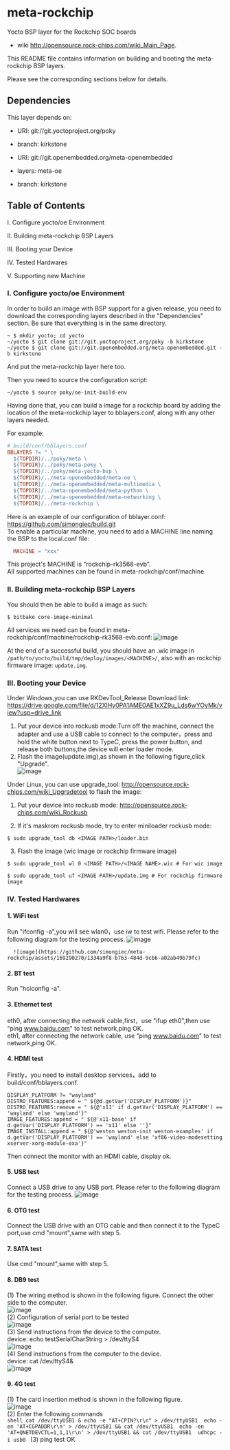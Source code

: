 # meta-rockchip

Yocto BSP layer for the Rockchip SOC boards
  - wiki <http://opensource.rock-chips.com/wiki_Main_Page>.

This README file contains information on building and booting the meta-rockchip BSP layers.

Please see the corresponding sections below for details.

## Dependencies

This layer depends on:

* URI: git://git.yoctoproject.org/poky
* branch: kirkstone

* URI: git://git.openembedded.org/meta-openembedded
* layers: meta-oe
* branch: kirkstone

## Table of Contents

I. Configure yocto/oe Environment

II. Building meta-rockchip BSP Layers

III. Booting your Device

IV. Tested Hardwares

V. Supporting new Machine

### I. Configure yocto/oe Environment

In order to build an image with BSP support for a given release, you need to download the corresponding layers described in the "Dependencies" section. Be sure that everything is in the same directory.

```shell
~ $ mkdir yocto; cd yocto
~/yocto $ git clone git://git.yoctoproject.org/poky -b kirkstone
~/yocto $ git clone git://git.openembedded.org/meta-openembedded.git -b kirkstone
```

And put the meta-rockchip layer here too.

Then you need to source the configuration script:

```shell
~/yocto $ source poky/oe-init-build-env
```

Having done that, you can build a image for a rockchip board by adding the location of the meta-rockchip layer to bblayers.conf, along with any other layers needed.

For example:

```makefile
# build/conf/bblayers.conf
BBLAYERS ?= " \
  ${TOPDIR}/../poky/meta \
  ${TOPDIR}/../poky/meta-poky \
  ${TOPDIR}/../poky/meta-yocto-bsp \
  ${TOPDIR}/../meta-openembedded/meta-oe \
  ${TOPDIR}/../meta-openembedded/meta-multimedia \
  ${TOPDIR}/../meta-openembedded/meta-python \
  ${TOPDIR}/../meta-openembedded/meta-networking \
  ${TOPDIR}/../meta-rockchip \
```
Here is an example of our configuration of bblayer.conf: https://github.com/simongiec/build.git  
To enable a particular machine, you need to add a MACHINE line naming the BSP to the local.conf file:
```makefile
  MACHINE = "xxx"
```
This project's MACHINE is “rockchip-rk3568-evb”.  
All supported machines can be found in meta-rockchip/conf/machine.

### II. Building meta-rockchip BSP Layers

You should then be able to build a image as such:

```shell
$ bitbake core-image-minimal
```
All services we need can be found in meta-rockchip/conf/machine/rockchip-rk3568-evb.conf:
![image](https://github.com/simongiec/meta-rockchip/assets/169290270/32441d65-1441-4655-81a2-292aaf96b8e8)

At the end of a successful build, you should have an .wic image in `/path/to/yocto/build/tmp/deploy/images/<MACHINE>/`, also with an rockchip firmware image: `update.img`.

### III. Booting your Device
Under Windows,you can use RKDevTool_Release
Download link: https://drive.google.com/file/d/12XlHy0PA1AME0AE1xXZ9u_Lds6wYOyMk/view?usp=drive_link  
1. Put your device into rockusb mode:Turn off the machine, connect the adapter and use a USB cable to connect to the computer，press and hold the white button next to TypeC, press the power button, and release both buttons,the device will enter loader mode.  
2. Flash the image(update.img),as shown in the following figure,click "Upgrade".  
   ![image](https://github.com/simongiec/meta-rockchip/assets/169290270/7b472c4a-6db7-4f70-93c0-bac38daacc07)

   
Under Linux, you can use upgrade_tool: <http://opensource.rock-chips.com/wiki_Upgradetool> to flash the image:

1. Put your device into rockusb mode: <http://opensource.rock-chips.com/wiki_Rockusb>

2. If it's maskrom rockusb mode, try to enter miniloader rockusb mode:

```shell
$ sudo upgrade_tool db <IMAGE PATH>/loader.bin
```

3. Flash the image (wic image or rockchip firmware image)

```shell
$ sudo upgrade_tool wl 0 <IMAGE PATH>/<IMAGE NAME>.wic # For wic image
```

```shell
$ sudo upgrade_tool uf <IMAGE PATH>/update.img # For rockchip firmware image
```

### IV. Tested Hardwares

#### 1. WiFi test
   Run "ifconfig -a",you will see wlan0，use iw to test wifi. Please refer to the following diagram for the testing process.
 ![image](https://github.com/simongiec/meta-rockchip/assets/169290270/9399e5b0-f0bd-4e96-956e-7c94a81bb028)

      ![image](https://github.com/simongiec/meta-rockchip/assets/169290270/1334a9f8-b763-484d-9cb6-a02ab49b79fc)

####  2. BT test
   Run "hciconfig -a".
#### 3. Ethernet test  
   eth0, after connecting the network cable,first，use "ifup eth0",then use “ping www.baidu.com" to test network,ping OK.  
   eth1, after connecting the network cable, use “ping www.baidu.com" to test network,ping OK.  
#### 4. HDMI test
   Firstly，you need to install desktop services，add to build/conf/bblayers.conf.
   ```shell
   DISPLAY_PLATFORM ?= "wayland"
   DISTRO_FEATURES:append = " ${@d.getVar('DISPLAY_PLATFORM')}"
   DISTRO_FEATURES:remove = " ${@'x11' if d.getVar('DISPLAY_PLATFORM') == 'wayland' else 'wayland'}"
   IMAGE_FEATURES:append = " ${@'x11-base' if d.getVar('DISPLAY_PLATFORM') == 'x11' else ''}"
   IMAGE_INSTALL:append = " ${@'weston weston-init weston-examples' if d.getVar('DISPLAY_PLATFORM') == 'wayland' else 'xf86-video-modesetting xserver-xorg-module-exa'}"
   ```
   Then connect the monitor with an HDMI cable, display ok.
#### 5. USB test
   Connect a USB drive to any USB port. Please refer to the following diagram for the testing process.
   ![image](https://github.com/simongiec/meta-rockchip/assets/169290270/cd2f7e1c-dc2d-4f94-8265-85d2da9e5207)
#### 6. OTG test
   Connect the USB drive with an OTG cable and then connect it to the TypeC port,use cmd "mount",same with step 5.
#### 7. SATA test
   Use cmd "mount",same with step 5.
#### 8. DB9 test  
   (1) The wiring method is shown in the following figure. Connect the other side to the computer.   
   ![image](https://github.com/simongiec/meta-rockchip/assets/169290270/5af714cb-4a3e-41dd-920e-86ae9bf3fd95)  
   (2) Configuration of serial port to be tested  
   ![image](https://github.com/simongiec/meta-rockchip/assets/169290270/a0fd15a9-ad47-4af7-8cad-f8445924050a)  
   (3) Send instructions from the device to the computer.  
   device: echo testSerialCharString > /dev/ttyS4  
   ![image](https://github.com/simongiec/meta-rockchip/assets/169290270/7d060d17-b90e-4601-9d09-21e7e5c04392)  
   (4) Send instructions from the computer to the device.  
   device: cat /dev/ttyS4&  
   ![image](https://github.com/simongiec/meta-rockchip/assets/169290270/057c640c-20fe-43bc-bc44-5696a2e36eb3)  
#### 9. 4G test  
(1) The card insertion method is shown in the following figure.  
    ![image](https://github.com/simongiec/meta-rockchip/assets/169290270/3fdb6f45-b96a-4a33-81d1-fef150790f29)  
(2) Enter the following commands  
    ```shell
    cat /dev/ttyUSB1 & echo -e "AT+CPIN?\r\n" > /dev/ttyUSB1 
    echo -en 'AT+CGPADDR\r\n' > /dev/ttyUSB1 && cat /dev/ttyUSB1 
    echo -en 'AT+QNETDEVCTL=1,1,1\r\n' > /dev/ttyUSB1 && cat /dev/ttyUSB1 
    udhcpc -i usb0
    ```
(3) ping test OK
   



   

   




